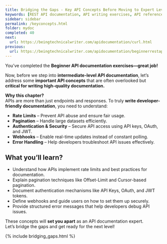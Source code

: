 ```yaml
---
title: Bridging the Gaps - Key API Concepts Before Moving to Expert Level
keywords: [REST API documentation, API writing exercises, API reference, API documentation practice, API documentation test, API writing test, Technical Writing API exercises, API documentation challenges, API documentation best practices, hands-on API documentation, advanced API writing, API error handling, API authentication, API rate limits, API pagination, API security, API webhooks, API debugging]
sidebar: sidebar
permalink: /keyconcepts.html
folder: mydoc
completed: 40
next:
  url: https://beingtechnicalwriter.com/apidocumentation/curl.html
previous:
  url: https://beingtechnicalwriter.com/apidocumentation/beginnerrestapiexercises.html
---
```


You’ve completed the **Beginner API documentation exercises—great job!**

Now, before we step into **intermediate-level API documentation**, let’s address some **important API concepts** that are often overlooked but **critical for writing high-quality documentation.**  

**Why this chapter?**  
APIs are more than just endpoints and responses. To truly **write developer-friendly documentation**, you need to understand:  
- **Rate Limits** – Prevent API abuse and ensure fair usage.  
- **Pagination** – Handle large datasets efficiently.  
- **Authentication & Security** – Secure API access using API keys, OAuth, and JWT.  
- **Webhooks** – Enable real-time updates instead of constant polling.  
- **Error Handling** – Help developers troubleshoot API issues effectively.  

## What you’ll learn?  
- Understand how APIs implement rate limits and best practices for documentation.  
- Explain pagination techniques like Offset-Limit and Cursor-based pagination.  
- Document authentication mechanisms like API Keys, OAuth, and JWT tokens.  
- Define webhooks and guide users on how to set them up securely.  
- Provide structured error messages that help developers debug API issues.  

These concepts will **set you apart** as an API documentation expert.  
Let’s bridge the gaps and get ready for the next level!  

<script async src="https://pagead2.googlesyndication.com/pagead/js/adsbygoogle.js?client=ca-pub-7149683584202371"
     crossorigin="anonymous"></script>
<!-- AddTitleOne -->
<ins class="adsbygoogle"
     style="display:block"
     data-ad-client="ca-pub-7149683584202371"
     data-ad-slot="7422872052"
     data-ad-format="auto"
     data-full-width-responsive="true"></ins>
<script>
     (adsbygoogle = window.adsbygoogle || []).push({});
</script>

{% include bridging_gaps.html %}
